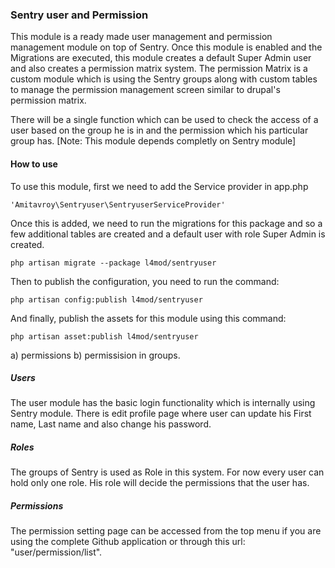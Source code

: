 ### Sentry user and Permission
This module is a ready made user management and permission management module on top of Sentry. Once this module is enabled and the Migrations are executed, this module creates a default Super Admin user and also creates a permission matrix system. The permission Matrix is a custom module which is using the Sentry groups along with custom tables to manage the permission management screen similar to drupal's permission matrix.

There will be a single function which can be used to check the access of a user based on the group he is in and the permission which his particular group has. 
[Note: This module depends completly on Sentry module]

#### How to use
To use this module, first we need to add the Service provider in app.php

    'Amitavroy\Sentryuser\SentryuserServiceProvider'

Once this is added, we need to run the migrations for this package and so a few additional tables are created and a default user with role Super Admin is created.

    php artisan migrate --package l4mod/sentryuser

Then to publish the configuration, you need to run the command:
    
    php artisan config:publish l4mod/sentryuser

And finally, publish the assets for this module using this command:

    php artisan asset:publish l4mod/sentryuser

a) permissions b) permissision in groups.

##### Users
The user module has the basic login functionality which is internally using Sentry module. There is edit profile page where user can update his First name, Last name and also change his password.

##### Roles
The groups of Sentry is used as Role in this system. For now every user can hold only one role. His role will decide the permissions that the user has.

##### Permissions
The permission setting page can be accessed from the top menu if you are using the complete Github application or through this url: "user/permission/list".
